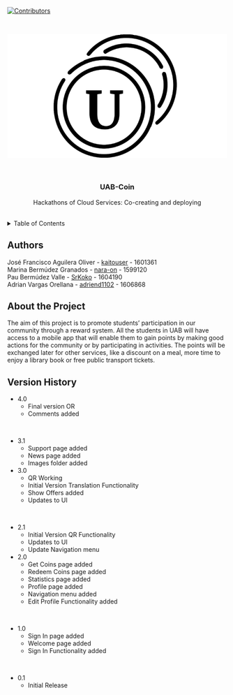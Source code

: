 [![Contributors][contributors-shield]][contributors-url]

<br />
  
<div align="center">

  ![product-screenshot]
  
  <br />
  <h3 align="center">UAB-Coin</h3>
  <p align="center">
    Hackathons of Cloud Services: Co-creating and deploying
    <br />
    <br />
</div>

<details>
  <summary>Table of Contents</summary>
  <br/>
    <li>
      <a href="#authors">Authors</a>
    </li>
    <li>
      <a href="#about-the-project">About The Project</a>
    </li>
    <li>
      <a href="#version-history">Version History</a>
    </li>
</details>


## Authors
José Francisco Aguilera Oliver - <a href="https://github.com/kaitouser">kaitouser</a> - 1601361  <br />
Marina Bermúdez Granados - <a href="https://github.com/nara-on">nara-on</a> - 1599120 <br /> 
Pau Bermúdez Valle - <a href="https://github.com/SrKoko">SrKoko</a> - 1604190 <br />
Adrian Vargas Orellana - <a href="https://github.com/adriend1102">adriend1102</a> - 1606868<br />


## About the Project

The aim of this project is to promote students’ participation in our community through a reward system. All the students in UAB will have access to a mobile app that will enable them to gain points by making good actions for the community or by participating in activities. The points will be exchanged later for other services, like a discount on a meal, more time to enjoy a library book or free public transport tickets.

## Version History

* 4.0
    * Final version OR
    * Comments added

<br />

* 3.1
    * Support page added
    * News page added
    * Images folder added
* 3.0
    * QR Working
    * Initial Version Translation Functionality
    * Show Offers added
    * Updates to UI

<br />

* 2.1
    * Initial Version QR Functionality
    * Updates to UI 
    * Update Navigation menu
* 2.0
    * Get Coins page added
    * Redeem Coins page added 
    * Statistics page added
    * Profile page added
    * Navigation menu added
    * Edit Profile Functionality added

<br />

* 1.0
    * Sign In page added 
    * Welcome page added
    * Sign In Functionality added

<br />

* 0.1
    * Initial Release 

[contributors-shield]: https://img.shields.io/github/contributors/othneildrew/Best-README-Template.svg?style=for-the-badge
[contributors-url]: https://github.com/kaitouser/UAB-Coin/graphs/contributors
[product-screenshot]: Images/iconBlack.png
